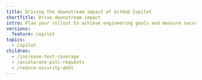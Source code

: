 ```yaml
---
title: Driving the downstream impact of GitHub Copilot
shortTitle: Drive downstream impact
intro: Plan your rollout to achieve engineering goals and measure success.
versions:
  feature: copilot
topics:
  - Copilot
children:
  - /increase-test-coverage
  - /accelerate-pull-requests
  - /reduce-security-debt
---
```


